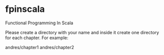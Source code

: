 # fpinscala
Functional Programming In Scala

Please create a directory with your name and inside it create one directory for each chapter. 
For example:

andres/chapter1
andres/chapter2
